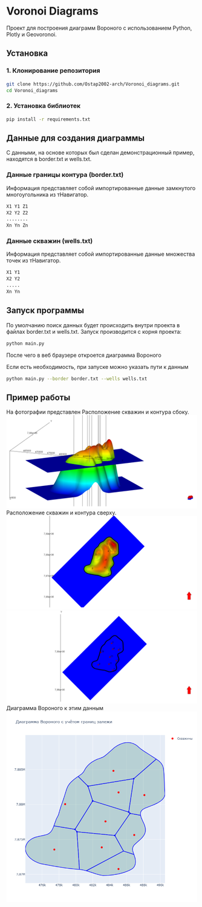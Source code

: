 # Voronoi Diagrams 

Проект для построения диаграмм Вороного с использованием Python, Plotly и Geovoronoi.

## Установка

### 1. Клонирование репозитория
```bash
git clone https://github.com/Ostap2002-arch/Voronoi_diagrams.git
cd Voronoi_diagrams
```

### 2. Установка библиотек
```bash
pip install -r requirements.txt
```

## Данные для создания диаграммы
С данными, на основе которых был сделан демонстрационный пример,
находятся в border.txt и wells.txt.
### Данные границы контура (border.txt)
Информация представляет собой импортированные данные замкнутого 
многоугольника из тНавигатор.
```bash
X1 Y1 Z1
X2 Y2 Z2
........
Xn Yn Zn
```
### Данные скважин (wells.txt)
Информация представляет собой импортированные данные 
множества точек из тНавигатор.
```bash
X1 Y1
X2 Y2
.....
Xn Yn
```

## Запуск программы
По умолчанию поиск данных будет происходить внутри проекта в файлах 
border.txt и wells.txt. Запуск производится с корня проекта:
```bash
python main.py
```
После чего в веб браузере откроется диаграмма Вороного

Если есть необходимость, при запуске можно указать пути
к данным
```bash
python main.py --border border.txt --wells wells.txt
```
## Пример работы
На фотографии представлен Расположение скважин и контура сбоку.
![](Вид_сбоку.png)
Расположение скважин и контура сверху.
![](Вид_сверху.png)
![](Расположение_скважин.png)
Диаграмма Вороного к этим данным
![](Диаграмма.png)


